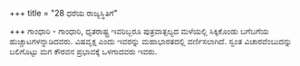 +++
title = "28 ಧರೆಯ ರಾಜ್ಯಸ್ಥಿತಿಗೆ"

+++
ಗಾಂಧಾರಿ - ಗಾಂಧಾರಿ, ಧೃತರಾಷ್ಟ್ರ ಇವರಿಬ್ಬರೂ ಪುತ್ರವಾತ್ಸಲ್ಯದ ಮಳೆಯಲ್ಲಿ ಸಿಕ್ಕಿಕೊಂಡು ಬಗೆಬಗೆಯ ಹುಚ್ಚಾಟಗಳನ್ನಾಡಿದವರು. ವಿಷವೃಕ್ಷ ಎಂದು ಇವರನ್ನು ಮಹಾಭಾರತದಲ್ಲಿ ವರ್ಣಿಸಲಾಗಿದೆ. ಸ್ವಂತ ವಿಚಾರವೆಂಬುದನ್ನು ಬಲಿಗೊಟ್ಟು ಮಗ ಕೌರವನ ಪ್ರಭಾವಕ್ಕೆ ಒಳಗಾದವರು ಇವರು.